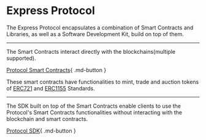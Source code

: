 # Express Protocol

The Express Protocol encapsulates a combination of Smart Contracts and Libraries, as well as a Software Development Kit, build on top of them.

---

The Smart Contracts interact directly with the blockchains(multiple supported).

[Protocol Smart Contracts](#){ .md-button }

These smart contracts have functionalities to mint, trade and auction tokens of [ERC721](https://ethereum.org/en/developers/docs/standards/tokens/erc-721/) and [ERC1155](https://ethereum.org/en/developers/docs/standards/tokens/erc-1155/) Standards.

---

The SDK built on top of the Smart Contracts enable clients to use the Protocol's Smart Contracts functionalities without interacting with the blockchain and smart contracts.

[Protocol SDK](/sdk/overview/){ .md-button }
